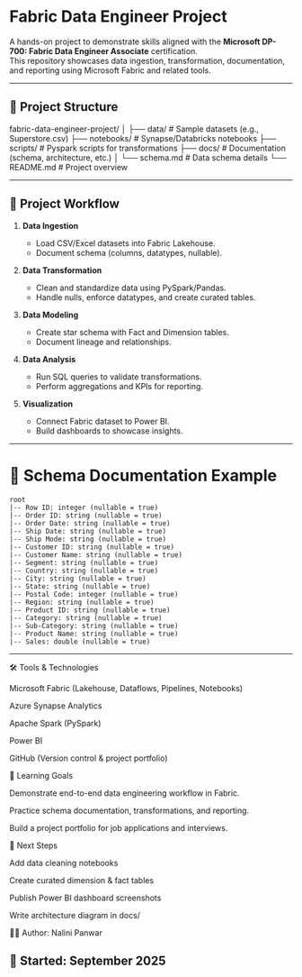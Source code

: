 # Fabric Data Engineer Project

A hands-on project to demonstrate skills aligned with the **Microsoft DP-700: Fabric Data Engineer Associate** certification.  
This repository showcases data ingestion, transformation, documentation, and reporting using Microsoft Fabric and related tools.

---

## 📂 Project Structure

fabric-data-engineer-project/
│
├── data/ # Sample datasets (e.g., Superstore.csv)
├── notebooks/ # Synapse/Databricks notebooks
├── scripts/ # Pyspark scripts for transformations
├── docs/ # Documentation (schema, architecture, etc.)
│ └── schema.md # Data schema details
└── README.md # Project overview


---

## 🚀 Project Workflow

1. **Data Ingestion**
   - Load CSV/Excel datasets into Fabric Lakehouse.
   - Document schema (columns, datatypes, nullable).

2. **Data Transformation**
   - Clean and standardize data using PySpark/Pandas.
   - Handle nulls, enforce datatypes, and create curated tables.

3. **Data Modeling**
   - Create star schema with Fact and Dimension tables.
   - Document lineage and relationships.

4. **Data Analysis**
   - Run SQL queries to validate transformations.
   - Perform aggregations and KPIs for reporting.

5. **Visualization**
   - Connect Fabric dataset to Power BI.
   - Build dashboards to showcase insights.

---

# 📑 Schema Documentation Example

```text
root
|-- Row ID: integer (nullable = true)
|-- Order ID: string (nullable = true)
|-- Order Date: string (nullable = true)
|-- Ship Date: string (nullable = true)
|-- Ship Mode: string (nullable = true)
|-- Customer ID: string (nullable = true)
|-- Customer Name: string (nullable = true)
|-- Segment: string (nullable = true)
|-- Country: string (nullable = true)
|-- City: string (nullable = true)
|-- State: string (nullable = true)
|-- Postal Code: integer (nullable = true)
|-- Region: string (nullable = true)
|-- Product ID: string (nullable = true)
|-- Category: string (nullable = true)
|-- Sub-Category: string (nullable = true)
|-- Product Name: string (nullable = true)
|-- Sales: double (nullable = true)
```

---
🛠️ Tools & Technologies

Microsoft Fabric (Lakehouse, Dataflows, Pipelines, Notebooks)

Azure Synapse Analytics

Apache Spark (PySpark)

Power BI

GitHub (Version control & project portfolio)

🎯 Learning Goals

Demonstrate end-to-end data engineering workflow in Fabric.

Practice schema documentation, transformations, and reporting.

Build a project portfolio for job applications and interviews.

📌 Next Steps

 Add data cleaning notebooks

 Create curated dimension & fact tables

 Publish Power BI dashboard screenshots

 Write architecture diagram in docs/

👩‍💻 Author: Nalini Panwar

📅 Started: September 2025
---
